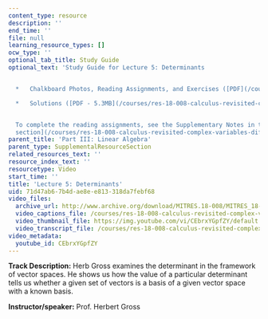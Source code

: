 ```yaml
---
content_type: resource
description: ''
end_time: ''
file: null
learning_resource_types: []
ocw_type: ''
optional_tab_title: Study Guide
optional_text: 'Study Guide for Lecture 5: Determinants


  *   Chalkboard Photos, Reading Assignments, and Exercises ([PDF](/courses/res-18-008-calculus-revisited-complex-variables-differential-equations-and-linear-algebra-fall-2011/resources/mitres_18_008_partiii_lec05))

  *   Solutions ([PDF - 5.3MB](/courses/res-18-008-calculus-revisited-complex-variables-differential-equations-and-linear-algebra-fall-2011/resources/mitres_18_008_partiii_sol05))


  To complete the reading assignments, see the Supplementary Notes in the [Study Materials
  section](/courses/res-18-008-calculus-revisited-complex-variables-differential-equations-and-linear-algebra-fall-2011/pages/study-materials).'
parent_title: 'Part III: Linear Algebra'
parent_type: SupplementalResourceSection
related_resources_text: ''
resource_index_text: ''
resourcetype: Video
start_time: ''
title: 'Lecture 5: Determinants'
uid: 71d47ab6-7b4d-ae8e-e813-318da7febf68
video_files:
  archive_url: http://www.archive.org/download/MITRES.18-008/MITRES_18-008_Part3_lec5_300k.mp4
  video_captions_file: /courses/res-18-008-calculus-revisited-complex-variables-differential-equations-and-linear-algebra-fall-2011/228173fe7034525fa258bdaca2803e26_CEbrxYGpfZY.vtt
  video_thumbnail_file: https://img.youtube.com/vi/CEbrxYGpfZY/default.jpg
  video_transcript_file: /courses/res-18-008-calculus-revisited-complex-variables-differential-equations-and-linear-algebra-fall-2011/5975e9a5afaf4901dd0da3fafd53af6e_CEbrxYGpfZY.pdf
video_metadata:
  youtube_id: CEbrxYGpfZY
---
```


**Track Description:** Herb Gross examines the determinant in the framework of vector spaces. He shows us how the value of a particular determinant tells us whether a given set of vectors is a basis of a given vector space with a known basis.

**Instructor/speaker:** Prof. Herbert Gross

